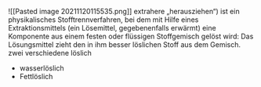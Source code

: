 ![[Pasted image 20211120115535.png]]
extrahere „herausziehen“) ist ein physikalisches Stofftrennverfahren, bei dem mit Hilfe eines Extraktionsmittels (ein Lösemittel, gegebenenfalls erwärmt) eine Komponente aus einem festen oder flüssigen Stoffgemisch gelöst wird: Das Lösungsmittel zieht den in ihm besser löslichen Stoff aus dem Gemisch.
zwei verschiedene löslich
- wasserlöslich
- Fettlöslich